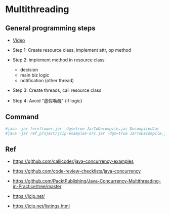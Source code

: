 # Multithreading

## General programming steps

- [Video](https://youtu.be/Qxj3CXqh4Wk?si=zoFHx85gSB6tUZVT&t=575)

- Step 1: Create resource class, implement attr, op method
- Step 2: implement method in resource class
	- decision
	- main biz logic
	- notification (other thread)
- Step 3: Create threads, call resource class
- Step 4: Avoid "虛假喚醒" (if logic)

## Command

```bash
#java -jar fernflower.jar -dgs=true JarToDecompile.jar DecompiledJar
#java -jar ref_project/jcip-examples-src.jar -dgs=true JarToDecompile.jar DecompiledJar
```

## Ref

- https://github.com/callicoder/java-concurrency-examples
- https://github.com/code-review-checklists/java-concurrency

- https://github.com/PacktPublishing/Java-Concurrency-Multithreading-in-Practice/tree/master
- https://jcip.net/
- https://jcip.net/listings.html